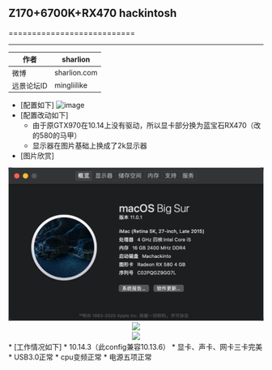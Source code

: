 ## Z170+6700K+RX470 hackintosh
===========================

****
	
|作者|sharlion|
|---|---
|微博|sharlion.com|
|远景论坛ID|mingliilike|

* [配置如下]
![image](https://github.com/Sharlion/z170_6700k_hackintosh/blob/10.13/pic/4.png)<div align=center>
* [配置改动如下]
    * 由于原GTX970在10.14上没有驱动，所以显卡部分换为蓝宝石RX470（改的580的马甲）
    * 显示器在图片基础上换成了2k显示器
* [图片欣赏]
<div align=center><img src="https://github.com/Sharlion/z170_6700k_hackintosh/blob/10.13/pic/1.png" /></div>
<div align=center><img src="https://github.com/Sharlion/z170_6700k_hackintosh/blob/10.13/pic/2.png" /></div>
<div align=center><img src="https://github.com/Sharlion/z170_6700k_hackintosh/blob/10.13/pic/3.png" /></div>
* [工作情况如下]
	* 10.14.3（此config兼容10.13.6）
	* 显卡、声卡、网卡三卡完美
    	* USB3.0正常
    	* cpu变频正常
    	* 电源五项正常
